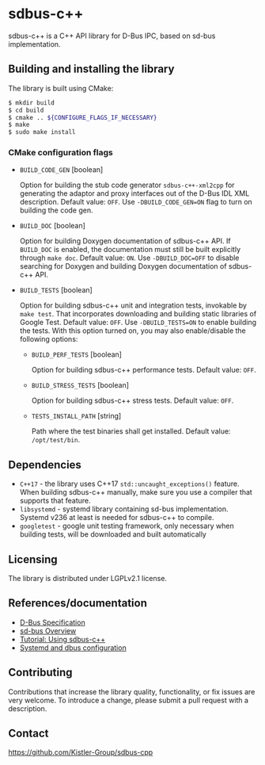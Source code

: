 sdbus-c++
=========

sdbus-c++ is a C++ API library for D-Bus IPC, based on sd-bus implementation.

Building and installing the library
-----------------------------------

The library is built using CMake:

```bash
$ mkdir build
$ cd build
$ cmake .. ${CONFIGURE_FLAGS_IF_NECESSARY}
$ make
$ sudo make install
```

### CMake configuration flags

* `BUILD_CODE_GEN` [boolean]

  Option for building the stub code generator `sdbus-c++-xml2cpp` for generating the adaptor and proxy interfaces out of the D-Bus IDL XML description. Default value: `OFF`. Use `-DBUILD_CODE_GEN=ON` flag to turn on building the code gen.

* `BUILD_DOC` [boolean]

  Option for building Doxygen documentation of sdbus-c++ API. If `BUILD_DOC` is enabled, the documentation must still be built explicitly through `make doc`. Default value: `ON`. Use `-DBUILD_DOC=OFF` to disable searching for Doxygen and building Doxygen documentation of sdbus-c++ API.

* `BUILD_TESTS` [boolean]

  Option for building sdbus-c++ unit and integration tests, invokable by `make test`. That incorporates downloading and building static libraries of Google Test. Default value: `OFF`. Use `-DBUILD_TESTS=ON` to enable building the tests. With this option turned on, you may also enable/disable the following options:

    * `BUILD_PERF_TESTS` [boolean]

      Option for building sdbus-c++ performance tests. Default value: `OFF`.

    * `BUILD_STRESS_TESTS` [boolean]

      Option for building sdbus-c++ stress tests. Default value: `OFF`.

    * `TESTS_INSTALL_PATH` [string]

      Path where the test binaries shall get installed. Default value: `/opt/test/bin`.

Dependencies
------------

* `C++17` - the library uses C++17 `std::uncaught_exceptions()` feature. When building sdbus-c++ manually, make sure you use a compiler that supports that feature.
* `libsystemd` - systemd library containing sd-bus implementation. Systemd v236 at least is needed for sdbus-c++ to compile.
* `googletest` - google unit testing framework, only necessary when building tests, will be downloaded and built automatically

Licensing
---------

The library is distributed under LGPLv2.1 license.

References/documentation
------------------------

* [D-Bus Specification](https://dbus.freedesktop.org/doc/dbus-specification.html)
* [sd-bus Overview](http://0pointer.net/blog/the-new-sd-bus-api-of-systemd.html)
* [Tutorial: Using sdbus-c++](doc/using-sdbus-c++.md)
* [Systemd and dbus configuration](doc/systemd-dbus-config.md)

Contributing
------------

Contributions that increase the library quality, functionality, or fix issues are very welcome. To introduce a change, please submit a pull request with a description.

Contact
-------

https://github.com/Kistler-Group/sdbus-cpp
